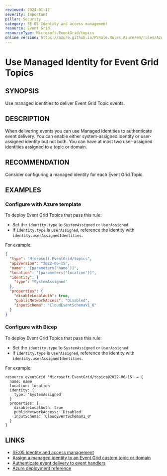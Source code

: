 ```yaml
---
reviewed: 2024-01-17
severity: Important
pillar: Security
category: SE:05 Identity and access management
resource: Event Grid
resourceType: Microsoft.EventGrid/topics
online version: https://azure.github.io/PSRule.Rules.Azure/en/rules/Azure.EventGrid.ManagedIdentity/
---
```


# Use Managed Identity for Event Grid Topics

## SYNOPSIS

Use managed identities to deliver Event Grid Topic events.

## DESCRIPTION

When delivering events you can use Managed Identities to authenticate event delivery.
You can enable either system-assigned identity or user-assigned identity but not both.
You can have at most two user-assigned identities assigned to a topic or domain.

## RECOMMENDATION

Consider configuring a managed identity for each Event Grid Topic.

## EXAMPLES

### Configure with Azure template

To deploy Event Grid Topics that pass this rule:

- Set the `identity.type` to `SystemAssigned` or `UserAssigned`.
- If `identity.type` is `UserAssigned`, reference the identity with `identity.userAssignedIdentities`.

For example:

```json
{
  "type": "Microsoft.EventGrid/topics",
  "apiVersion": "2022-06-15",
  "name": "[parameters('name')]",
  "location": "[parameters('location')]",
  "identity": {
    "type": "SystemAssigned"
  },
  "properties": {
    "disableLocalAuth": true,
    "publicNetworkAccess": "Disabled",
    "inputSchema": "CloudEventSchemaV1_0"
  }
}
```

### Configure with Bicep

To deploy Event Grid Topics that pass this rule:

- Set the `identity.type` to `SystemAssigned` or `UserAssigned`.
- If `identity.type` is `UserAssigned`, reference the identity with `identity.userAssignedIdentities`.

For example:

```bicep
resource eventGrid 'Microsoft.EventGrid/topics@2022-06-15' = {
  name: name
  location: location
  identity: {
    type: 'SystemAssigned'
  }
  properties: {
    disableLocalAuth: true
    publicNetworkAccess: 'Disabled'
    inputSchema: 'CloudEventSchemaV1_0'
  }
}
```

<!-- external:avm avm/res/event-grid/topic managedIdentities -->

## LINKS

- [SE:05 Identity and access management](https://learn.microsoft.com/azure/well-architected/security/identity-access)
- [Assign a managed identity to an Event Grid custom topic or domain](https://learn.microsoft.com/azure/event-grid/enable-identity-custom-topics-domains)
- [Authenticate event delivery to event handlers](https://learn.microsoft.com/azure/event-grid/security-authentication)
- [Azure deployment reference](https://learn.microsoft.com/azure/templates/microsoft.eventgrid/topics)
